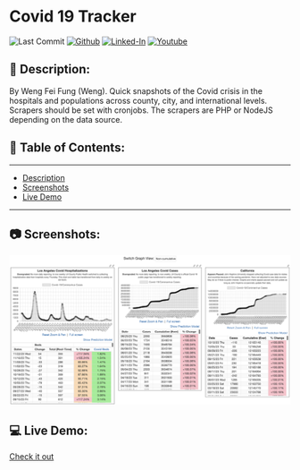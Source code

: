 # Covid 19 Tracker
![Last Commit](https://img.shields.io/github/last-commit/Siphon880gh/covid19-tracker/main)
<a target="_blank" href="https://github.com/Siphon880gh" rel="nofollow"><img src="https://img.shields.io/badge/GitHub--blue?style=social&logo=GitHub" alt="Github" data-canonical-src="https://img.shields.io/badge/GitHub--blue?style=social&logo=GitHub" style="max-width:8.5ch;"></a>
<a target="_blank" href="https://www.linkedin.com/in/weng-fung/" rel="nofollow"><img src="https://img.shields.io/badge/LinkedIn-blue?style=flat&logo=linkedin&labelColor=blue" alt="Linked-In" data-canonical-src="https://img.shields.io/badge/LinkedIn-blue?style=flat&amp;logo=linkedin&amp;labelColor=blue" style="max-width:10ch;"></a>
<a target="_blank" href="https://www.youtube.com/@WayneTeachesCode/" rel="nofollow"><img src="https://img.shields.io/badge/Youtube-red?style=flat&logo=youtube&labelColor=red" alt="Youtube" data-canonical-src="https://img.shields.io/badge/Youtube-red?style=flat&amp;logo=youtube&amp;labelColor=red" style="max-width:10ch;"></a>

## :page_facing_up: Description:
By Weng Fei Fung (Weng). Quick snapshots of the Covid crisis in the hospitals and populations across county, city, and international levels. Scrapers should be set with cronjobs. The scrapers are PHP or NodeJS depending on the data source.

## :open_file_folder: Table of Contents:
---
- [Description](#page_facing_up-description)
- [Screenshots](#camera-screenshots)
- [Live Demo](#computer-live-demo)

---

## :camera: Screenshots:
![image](docs/screenshot.png)

## :computer: Live Demo:
<a href="https://wengindustry.com/app/covid19" target="_blank">Check it out</a>
